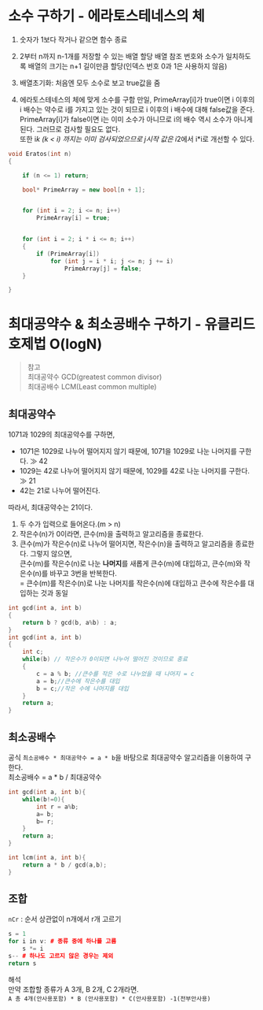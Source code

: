 # 소수 구하기 - 에라토스테네스의 체

1. 숫자가 1보다 작거나 같으면 함수 종료
2. 2부터 n까지 n-1개를 저장할 수 있는 배열 할당
   배열 참조 번호와 소수가 일치하도록 배열의 크기는 n+1 길이만큼 할당(인덱스 번호 0과 1은 사용하지 않음)  
3. 배열초기화: 처음엔 모두 소수로 보고 true값을 줌

4. 에라토스테네스의 체에 맞게 소수를 구함
   만일, PrimeArray[i]가 true이면 i 이후의 i 배수는 약수로 i를 가지고 있는 것이 되므로 i 이후의 i 배수에 대해 false값을 준다.  
   PrimeArray[i]가 false이면 i는 이미 소수가 아니므로 i의 배수 역시 소수가 아니게 된다. 그러므로 검사할 필요도 없다.  
   또한 i*k (k < i) 까지는 이미 검사되었으므로 j시작 값은 i*2에서 i\*i로 개선할 수 있다.  

```cpp
void Eratos(int n)
{

    if (n <= 1) return;

	bool* PrimeArray = new bool[n + 1];


	for (int i = 2; i <= n; i++)
	    PrimeArray[i] = true;


	for (int i = 2; i * i <= n; i++)
	{
		if (PrimeArray[i])
			for (int j = i * i; j <= n; j += i)
			    PrimeArray[j] = false;
	}

}
```

# 최대공약수 & 최소공배수 구하기 - 유클리드 호제법 O(logN)

> 참고  
> 최대공약수 GCD(greatest common divisor)  
> 최대공배수 LCM(Least common multiple)

## 최대공약수

1071과 1029의 최대공약수를 구하면,  

- 1071은 1029로 나누어 떨어지지 않기 때문에, 1071을 1029로 나눈 나머지를 구한다. ≫ 42
- 1029는 42로 나누어 떨어지지 않기 때문에, 1029를 42로 나눈 나머지를 구한다. ≫ 21
- 42는 21로 나누어 떨어진다.

따라서, 최대공약수는 21이다.  

1. 두 수가 입력으로 들어온다.(m > n)
2. 작은수(n)가 0이라면, 큰수(m)을 출력하고 알고리즘을 종료한다.
3. 큰수(m)가 작은수(n)로 나누어 떨어지면, 작은수(n)을 출력하고 알고리즘을 종료한다.
   그렇지 않으면,  
   큰수(m)를 작은수(n)로 나눈 **나머지**를 새롭게 큰수(m)에 대입하고, 큰수(m)와 작은수(n)를 바꾸고 3번을 반복한다.  
   = 큰수(m)를 작은수(n)로 나눈 나머지를 작은수(n)에 대입하고 큰수에 작은수를 대입하는 것과 동일  

```cpp
int gcd(int a, int b)
{
	return b ? gcd(b, a%b) : a;
}
int gcd(int a, int b)
{
    int c;
	while(b) // 작은수가 0이되면 나누어 떨어진 것이므로 종료
	{
		c = a % b; //큰수를 작은 수로 나누었을 때 나머지 = c
		a = b;//큰수에 작은수를 대입
		b = c;//작은 수에 나머지를 대입
	}
    return a;
}
```

## 최소공배수

공식 `최소공배수 * 최대공약수 = a * b`을 바탕으로 최대공약수 알고리즘을 이용하여 구한다.  
최소공배수 = a \* b / 최대공약수  

```cpp
int gcd(int a, int b){
	while(b!=0){
		int r = a%b;
		a= b;
		b= r;
	}
	return a;
}

int lcm(int a, int b){
    return a * b / gcd(a,b);
}
```

## 조합

`nCr` : 순서 상관없이 n개에서 r개 고르기  

```cpp
s = 1
for i in v: # 종류 중에 하나를 고름
    s *= i
s-- # 하나도 고르지 않은 경우는 제외
return s
```

해석  
만약 조합할 종류가 A 3개, B 2개, C 2개라면.  
`A 총 4개(안사용포함) * B (안사용포함) * C(안사용포함) -1(전부안사용)`  
